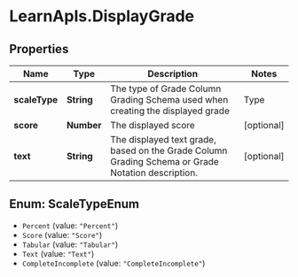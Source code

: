 # LearnApIs.DisplayGrade

## Properties
Name | Type | Description | Notes
------------ | ------------- | ------------- | -------------
**scaleType** | **String** | The type of Grade Column Grading Schema used when creating the displayed grade   | Type      | Description  | --------- | --------- | | Percent |  | | Score |  | | Tabular |  | | Text |  | | CompleteIncomplete |  |  | [optional] 
**score** | **Number** | The displayed score | [optional] 
**text** | **String** | The displayed text grade, based on the Grade Column Grading Schema or Grade Notation description. | [optional] 

<a name="ScaleTypeEnum"></a>
## Enum: ScaleTypeEnum

* `Percent` (value: `"Percent"`)
* `Score` (value: `"Score"`)
* `Tabular` (value: `"Tabular"`)
* `Text` (value: `"Text"`)
* `CompleteIncomplete` (value: `"CompleteIncomplete"`)

